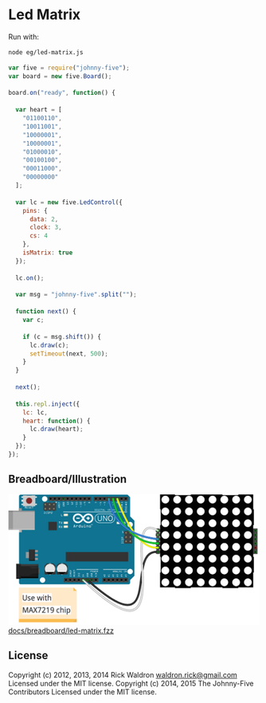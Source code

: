 # Led Matrix

Run with:
```bash
node eg/led-matrix.js
```


```javascript
var five = require("johnny-five");
var board = new five.Board();

board.on("ready", function() {

  var heart = [
    "01100110",
    "10011001",
    "10000001",
    "10000001",
    "01000010",
    "00100100",
    "00011000",
    "00000000"
  ];

  var lc = new five.LedControl({
    pins: {
      data: 2,
      clock: 3,
      cs: 4
    },
    isMatrix: true
  });

  lc.on();

  var msg = "johnny-five".split("");

  function next() {
    var c;

    if (c = msg.shift()) {
      lc.draw(c);
      setTimeout(next, 500);
    }
  }

  next();

  this.repl.inject({
    lc: lc,
    heart: function() {
      lc.draw(heart);
    }
  });
});

```


## Breadboard/Illustration


![docs/breadboard/led-matrix.png](breadboard/led-matrix.png)
[docs/breadboard/led-matrix.fzz](breadboard/led-matrix.fzz)





## License
Copyright (c) 2012, 2013, 2014 Rick Waldron <waldron.rick@gmail.com>
Licensed under the MIT license.
Copyright (c) 2014, 2015 The Johnny-Five Contributors
Licensed under the MIT license.
